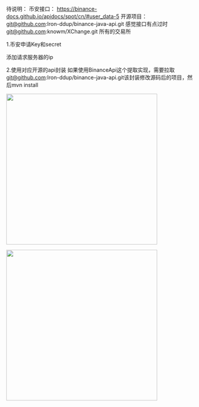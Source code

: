 待说明：
币安接口：
https://binance-docs.github.io/apidocs/spot/cn/#user_data-5
开源项目：
    git@github.com:Iron-ddup/binance-java-api.git 感觉接口有点过时
    git@github.com:knowm/XChange.git 所有的交易所



1.币安申请Key和secret

添加请求服务器的ip

2.使用对应开源的api封装
如果使用BinanceApi这个提取实现，需要拉取 git@github.com:Iron-ddup/binance-java-api.git该封装修改源码后的项目，然后mvn install



<image src="https://github.com/MuchJoyDao/Exchange-api/blob/master/src/main/picture-resource/b1.png" style="height:400px;width:400px;"></image>



<image src="https://github.com/MuchJoyDao/Exchange-api/blob/master/src/main/picture-resource/b2.png" style="height:400px;width:400px;"></image>

